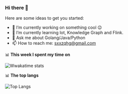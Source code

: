 ### Hi there 👋

<!--
**qihonggang/qihonggang** is a ✨ _special_ ✨ repository because its `README.md` (this file) appears on your GitHub profile.
Here are some ideas to get you started:

- 🔭 I’m currently working on ...
- 🌱 I’m currently learning ...
- 👯 I’m looking to collaborate on ...
- 🤔 I’m looking for help with ...
- 💬 Ask me about ...
- 📫 How to reach me: ...
- 😄 Pronouns: ...
- ⚡ Fun fact: ...
-->
<!--START_SECTION:waka-->
<!--END_SECTION:waka-->
Here are some ideas to get you started:

- 🔭 I’m currently working on something cool 😉
- 🌱 I’m currently learning Iot, Knowledge Graph and Flink.
- 💬 Ask me about Golang/Java/Python
- 📫 How to reach me: sxxzqhg@gmail.com

📊 **This week I spent my time on**

![Wwakatime stats](https://github-readme-stats.vercel.app/api/wakatime?username=qihonggang&hide_title=true&hide_border=true&langs_count=5)

📊 **The top langs**

![Top Langs](https://github-readme-stats.vercel.app/api/top-langs/?username=qihonggang&layout=compact)
